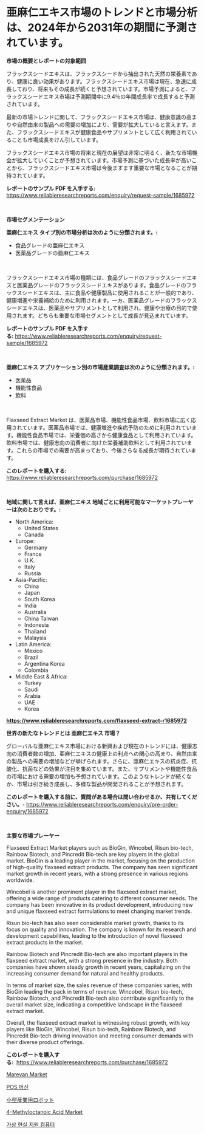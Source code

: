<p><h1>亜麻仁エキス市場のトレンドと市場分析は、2024年から2031年の期間に予測されています。</h1></p><p><strong>市場の概要とレポートの対象範囲</strong></p>
<p><p>フラックスシードエキスは、フラックスシードから抽出された天然の栄養素であり、健康に良い効果があります。フラックスシードエキス市場は現在、急速に成長しており、将来もその成長が続くと予想されています。市場予測によると、フラックスシードエキス市場は予測期間中に9.4％の年間成長率で成長すると予測されています。</p><p>最新の市場トレンドに関して、フラックスシードエキス市場は、健康意識の高まりや自然由来の製品への需要の増加により、需要が拡大していると言えます。また、フラックスシードエキスが健康食品やサプリメントとして広く利用されていることも市場成長をけん引しています。</p><p>フラックスシードエキス市場の将来と現在の展望は非常に明るく、新たな市場機会が拡大していくことが予想されています。市場予測に基づいた成長率が高いことから、フラックスシードエキス市場は今後ますます重要な市場となることが期待されています。</p></p>
<p><strong>レポートのサンプル PDF を入手する:</strong> <a href="https://www.reliableresearchreports.com/enquiry/request-sample/1685972">https://www.reliableresearchreports.com/enquiry/request-sample/1685972</a></p>
<p>&nbsp;</p>
<p><strong>市場セグメンテーション</strong></p>
<p><strong>亜麻仁エキス タイプ別の市場分析は次のように分類されます。:</strong></p>
<p><ul><li>食品グレードの亜麻仁エキス</li><li>医薬品グレードの亜麻仁エキス</li></ul></p>
<p>&nbsp;</p>
<p><p>フラックスシードエキス市場の種類には、食品グレードのフラックスシードエキスと医薬品グレードのフラックスシードエキスがあります。食品グレードのフラックスシードエキスは、主に食品や健康製品に使用されることが一般的であり、健康増進や栄養補給のために利用されます。一方、医薬品グレードのフラックスシードエキスは、医薬品やサプリメントとして利用され、健康や治療の目的で使用されます。どちらも重要な市場セグメントとして成長が見込まれています。</p></p>
<p><strong>レポートのサンプル PDF を入手する:</strong>&nbsp;<a href="https://www.reliableresearchreports.com/enquiry/request-sample/1685972">https://www.reliableresearchreports.com/enquiry/request-sample/1685972</a></p>
<p>&nbsp;</p>
<p><strong> 亜麻仁エキス アプリケーション別の市場産業調査は次のように分類されます。:</strong></p>
<p><ul><li>医薬品</li><li>機能性食品</li><li>飲料</li></ul></p>
<p>&nbsp;</p>
<p><p>Flaxseed Extract Market は、医薬品市場、機能性食品市場、飲料市場に広く応用されています。医薬品市場では、健康増進や疾病予防のために利用されています。機能性食品市場では、栄養価の高さから健康食品として利用されています。飲料市場では、健康志向の消費者に向けた栄養補助飲料として利用されています。これらの市場での需要が高まっており、今後さらなる成長が期待されています。</p></p>
<p><strong>このレポートを購入する:</strong>&nbsp; <a href="https://www.reliableresearchreports.com/purchase/1685972">https://www.reliableresearchreports.com/purchase/1685972</a></p>
<p>&nbsp;</p>
<p><strong>地域に関して言えば、亜麻仁エキス 地域ごとに利用可能なマーケットプレーヤーは次のとおりです。:</strong></p>
<p><ul>
    <li>
        North America:
        <ul>
            <li>United States</li>
            <li>Canada</li>
        </ul>
    </li>
    <li>
        Europe:
        <ul>
            <li>Germany</li>
            <li>France</li>
            <li>U.K.</li>
            <li>Italy</li>
            <li>Russia</li>
        </ul>
    </li>
    <li>
        Asia-Pacific:
        <ul>
            <li>China</li>
            <li>Japan</li>
            <li>South Korea</li>
            <li>India</li>
            <li>Australia</li>
            <li>China Taiwan</li>
            <li>Indonesia</li>
            <li>Thailand</li>
            <li>Malaysia</li>
        </ul>
    </li>
    <li>
        Latin America:
        <ul>
            <li>Mexico</li>
            <li>Brazil</li>
            <li>Argentina Korea</li>
            <li>Colombia</li>
        </ul>
    </li>
    <li>
        Middle East & Africa:
        <ul>
            <li>Turkey</li>
            <li>Saudi</li>
            <li>Arabia</li>
            <li>UAE</li>
            <li>Korea</li>
        </ul>
    </li>
    </ul></p>
<p><strong><a href="https://www.reliableresearchreports.com/flaxseed-extract-r1685972">https://www.reliableresearchreports.com/flaxseed-extract-r1685972</a></strong>&nbsp;</p>
<p><strong>世界の新たなトレンドとは 亜麻仁エキス 市場？</strong></p>
<p><p>グローバルな亜麻仁エキス市場における新興および現在のトレンドには、健康志向の消費者数の増加、亜麻仁エキスの健康上の利点への関心の高まり、自然由来の製品への需要の増加などが挙げられます。さらに、亜麻仁エキスの抗炎症、抗酸化、抗菌などの効果が注目を集めています。また、サプリメントや機能性食品の市場における需要の増加も予想されています。このようなトレンドが続くなか、市場は引き続き成長し、多様な製品が開発されることが予想されます。</p></p>
<p><strong>このレポートを購入する前に、質問がある場合は問い合わせるか、共有してください。</strong>- <a href="https://www.reliableresearchreports.com/enquiry/pre-order-enquiry/1685972">https://www.reliableresearchreports.com/enquiry/pre-order-enquiry/1685972</a></p>
<p>&nbsp;</p>
<p><strong>主要な市場プレーヤー</strong></p>
<p><p>Flaxseed Extract Market players such as BioGin, Wincobel, Risun bio-tech, Rainbow Biotech, and Pincredit Bio-tech are key players in the global market. BioGin is a leading player in the market, focusing on the production of high-quality flaxseed extract products. The company has seen significant market growth in recent years, with a strong presence in various regions worldwide.</p><p>Wincobel is another prominent player in the flaxseed extract market, offering a wide range of products catering to different consumer needs. The company has been innovative in its product development, introducing new and unique flaxseed extract formulations to meet changing market trends.</p><p>Risun bio-tech has also seen considerable market growth, thanks to its focus on quality and innovation. The company is known for its research and development capabilities, leading to the introduction of novel flaxseed extract products in the market.</p><p>Rainbow Biotech and Pincredit Bio-tech are also important players in the flaxseed extract market, with a strong presence in the industry. Both companies have shown steady growth in recent years, capitalizing on the increasing consumer demand for natural and healthy products.</p><p>In terms of market size, the sales revenue of these companies varies, with BioGin leading the pack in terms of revenue. Wincobel, Risun bio-tech, Rainbow Biotech, and Pincredit Bio-tech also contribute significantly to the overall market size, indicating a competitive landscape in the flaxseed extract market.</p><p>Overall, the flaxseed extract market is witnessing robust growth, with key players like BioGin, Wincobel, Risun bio-tech, Rainbow Biotech, and Pincredit Bio-tech driving innovation and meeting consumer demands with their diverse product offerings.</p></p>
<p><strong>このレポートを購入する:</strong>&nbsp;&nbsp;<a href="https://www.reliableresearchreports.com/purchase/1685972">https://www.reliableresearchreports.com/purchase/1685972</a></p>
<p><p><a href="https://github.com/bobicer/Market-Research-Report-List-3/blob/main/marevan-market.md">Marevan Market</a></p><p><a href="https://github.com/novabrown3/Market-Research-Report-List-1/blob/main/181263756632.md">POS 머신</a></p><p><a href="https://github.com/RudyBoyer2017/Market-Research-Report-List-1/blob/main/462112758864.md">小型産業用ロボット</a></p><p><a href="https://issuu.com/reportprime-2/docs/4-methyloctanoic-acid-market-size-2030.pptx">4-Methyloctanoic Acid Market</a></p><p><a href="https://medium.com/@jerrodhilll68/%EA%B0%80%EC%83%81-%ED%98%84%EC%8B%A4-%EB%8C%80%EB%B9%84-%EC%BB%B4%ED%93%A8%ED%84%B0-%EC%8B%9C%EC%9E%A5-%EC%84%B1%EA%B3%B5%EC%A0%81%EC%9D%B8-%EB%B9%84%EC%A6%88%EB%8B%88%EC%8A%A4-%EC%A0%84%EB%9E%B5%EC%9D%98-%EC%97%B4%EC%87%A0-2031%EB%85%84%EA%B9%8C%EC%A7%80-%EC%98%88%EC%83%81-e10f9bae7572">가상 현실 지원 컴퓨터</a></p></p>
